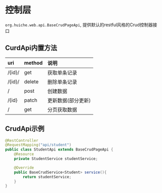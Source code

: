 # 控制层
`org.huiche.web.api.BaseCrudPageApi`, 提供默认的restful风格的Crud控制器接口
## CurdApi内置方法
uri|method|说明
:-|:-|:-
/{id}/|get|获取单条记录
/{id}/|delete|删除单条记录
/|post|创建数据
/{id}|patch|更新数据(部分更新)
/|get|分页获取数据
## CrudApi示例
```java
@RestController
@RequestMapping("api/student")
public class StudentApi extends BaseCrudPageApi {
    @Resource
    private StudentService studentService;

    @Override
    public BaseCrudService<Student> service(){
        return studentService;
    }
}
```
